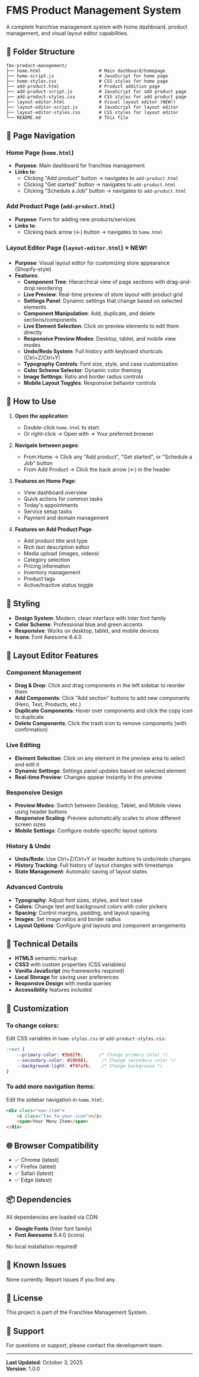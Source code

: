 # FMS Product Management System

A complete franchise management system with home dashboard, product management, and visual layout editor capabilities.

## 📁 Folder Structure

```
fms-product-management/
├── home.html                      # Main dashboard/homepage
├── home-script.js                 # JavaScript for home page
├── home-styles.css                # CSS styles for home page
├── add-product.html               # Product addition page
├── add-product-script.js          # JavaScript for add product page
├── add-product-styles.css         # CSS styles for add product page
├── layout-editor.html             # Visual layout editor (NEW!)
├── layout-editor-script.js        # JavaScript for layout editor
├── layout-editor-styles.css       # CSS styles for layout editor
└── README.md                      # This file
```

## 🔗 Page Navigation

### Home Page (`home.html`)
- **Purpose**: Main dashboard for franchise management
- **Links to**: 
  - Clicking "Add product" button → navigates to `add-product.html`
  - Clicking "Get started" button → navigates to `add-product.html`
  - Clicking "Schedule a Job" button → navigates to `add-product.html`

### Add Product Page (`add-product.html`)
- **Purpose**: Form for adding new products/services
- **Links to**:
  - Clicking back arrow (←) button → navigates to `home.html`

### Layout Editor Page (`layout-editor.html`) ⭐ NEW!
- **Purpose**: Visual layout editor for customizing store appearance (Shopify-style)
- **Features**:
  - **Component Tree**: Hierarchical view of page sections with drag-and-drop reordering
  - **Live Preview**: Real-time preview of store layout with product grid
  - **Settings Panel**: Dynamic settings that change based on selected elements
  - **Component Manipulation**: Add, duplicate, and delete sections/components
  - **Live Element Selection**: Click on preview elements to edit them directly
  - **Responsive Preview Modes**: Desktop, tablet, and mobile view modes
  - **Undo/Redo System**: Full history with keyboard shortcuts (Ctrl+Z/Ctrl+Y)
  - **Typography Controls**: Font size, style, and case customization
  - **Color Scheme Selector**: Dynamic color theming
  - **Image Settings**: Ratio and border radius controls
  - **Mobile Layout Toggles**: Responsive behavior controls

## 🚀 How to Use

1. **Open the application**:
   - Double-click `home.html` to start
   - Or right-click → Open with → Your preferred browser

2. **Navigate between pages**:
   - From Home → Click any "Add product", "Get started", or "Schedule a Job" button
   - From Add Product → Click the back arrow (←) in the header

3. **Features on Home Page**:
   - View dashboard overview
   - Quick actions for common tasks
   - Today's appointments
   - Service setup tasks
   - Payment and domain management

4. **Features on Add Product Page**:
   - Add product title and type
   - Rich text description editor
   - Media upload (images, videos)
   - Category selection
   - Pricing information
   - Inventory management
   - Product tags
   - Active/Inactive status toggle

## 🎨 Styling

- **Design System**: Modern, clean interface with Inter font family
- **Color Scheme**: Professional blue and green accents
- **Responsive**: Works on desktop, tablet, and mobile devices
- **Icons**: Font Awesome 6.4.0

## 🎨 Layout Editor Features

### Component Management
- **Drag & Drop**: Click and drag components in the left sidebar to reorder them
- **Add Components**: Click "Add section" buttons to add new components (Hero, Text, Products, etc.)
- **Duplicate Components**: Hover over components and click the copy icon to duplicate
- **Delete Components**: Click the trash icon to remove components (with confirmation)

### Live Editing
- **Element Selection**: Click on any element in the preview area to select and edit it
- **Dynamic Settings**: Settings panel updates based on selected element
- **Real-time Preview**: Changes appear instantly in the preview

### Responsive Design
- **Preview Modes**: Switch between Desktop, Tablet, and Mobile views using header buttons
- **Responsive Scaling**: Preview automatically scales to show different screen sizes
- **Mobile Settings**: Configure mobile-specific layout options

### History & Undo
- **Undo/Redo**: Use Ctrl+Z/Ctrl+Y or header buttons to undo/redo changes
- **History Tracking**: Full history of layout changes with timestamps
- **State Management**: Automatic saving of layout states

### Advanced Controls
- **Typography**: Adjust font sizes, styles, and text case
- **Colors**: Change text and background colors with color pickers
- **Spacing**: Control margins, padding, and layout spacing
- **Images**: Set image ratios and border radius
- **Layout Options**: Configure grid layouts and component arrangements

## 🔧 Technical Details

- **HTML5** semantic markup
- **CSS3** with custom properties (CSS variables)
- **Vanilla JavaScript** (no frameworks required)
- **Local Storage** for saving user preferences
- **Responsive Design** with media queries
- **Accessibility** features included

## 📝 Customization

### To change colors:
Edit CSS variables in `home-styles.css` or `add-product-styles.css`:
```css
:root {
    --primary-color: #3b82f6;      /* Change primary color */
    --secondary-color: #10b981;     /* Change secondary color */
    --background-light: #f9fafb;    /* Change background */
}
```

### To add more navigation items:
Edit the sidebar navigation in `home.html`:
```html
<div class="nav-item">
    <i class="fas fa-your-icon"></i>
    <span>Your Menu Item</span>
</div>
```

## 🌐 Browser Compatibility

- ✅ Chrome (latest)
- ✅ Firefox (latest)
- ✅ Safari (latest)
- ✅ Edge (latest)

## 📦 Dependencies

All dependencies are loaded via CDN:
- **Google Fonts** (Inter font family)
- **Font Awesome** 6.4.0 (icons)

No local installation required!

## 🐛 Known Issues

None currently. Report issues if you find any.

## 📄 License

This project is part of the Franchise Management System.

## 👥 Support

For questions or support, please contact the development team.

---

**Last Updated**: October 3, 2025  
**Version**: 1.0.0
